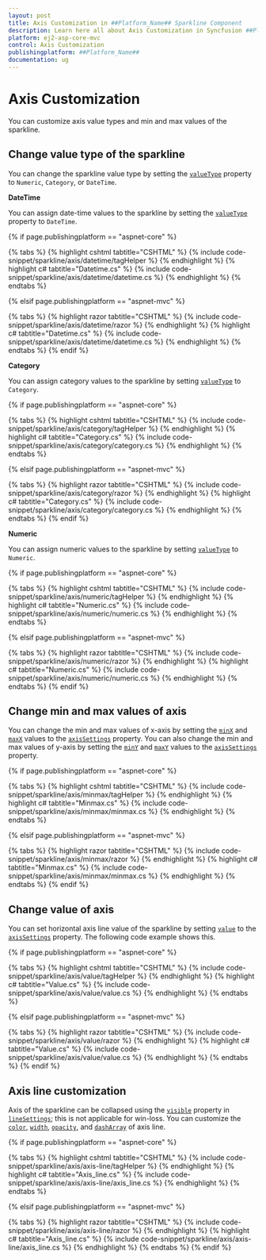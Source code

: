 ```yaml
---
layout: post
title: Axis Customization in ##Platform_Name## Sparkline Component
description: Learn here all about Axis Customization in Syncfusion ##Platform_Name## Sparkline component and more.
platform: ej2-asp-core-mvc
control: Axis Customization
publishingplatform: ##Platform_Name##
documentation: ug
---
```



# Axis Customization

You can customize axis value types and min and max values of the sparkline.

## Change value type of the sparkline

You can change the sparkline value type by setting the [`valueType`](https://help.syncfusion.com/cr/aspnetcore-js2/Syncfusion.EJ2~Syncfusion.EJ2.Charts.Sparkline~ValueType.html) property to `Numeric`, `Category`, or `DateTime`.
<!-- markdownlint-disable MD036 -->

**DateTime**

You can assign date-time values to the sparkline by setting the [`valueType`](https://help.syncfusion.com/cr/aspnetcore-js2/Syncfusion.EJ2~Syncfusion.EJ2.Charts.Sparkline~ValueType.html) property to `DateTime`.

{% if page.publishingplatform == "aspnet-core" %}

{% tabs %}
{% highlight cshtml tabtitle="CSHTML" %}
{% include code-snippet/sparkline/axis/datetime/tagHelper %}
{% endhighlight %}
{% highlight c# tabtitle="Datetime.cs" %}
{% include code-snippet/sparkline/axis/datetime/datetime.cs %}
{% endhighlight %}
{% endtabs %}

{% elsif page.publishingplatform == "aspnet-mvc" %}

{% tabs %}
{% highlight razor tabtitle="CSHTML" %}
{% include code-snippet/sparkline/axis/datetime/razor %}
{% endhighlight %}
{% highlight c# tabtitle="Datetime.cs" %}
{% include code-snippet/sparkline/axis/datetime/datetime.cs %}
{% endhighlight %}
{% endtabs %}
{% endif %}



<!-- markdownlint-disable MD036 -->

**Category**

You can assign category values to the sparkline by setting [`valueType`](https://help.syncfusion.com/cr/aspnetcore-js2/Syncfusion.EJ2~Syncfusion.EJ2.Charts.Sparkline~ValueType.html) to `Category`.

{% if page.publishingplatform == "aspnet-core" %}

{% tabs %}
{% highlight cshtml tabtitle="CSHTML" %}
{% include code-snippet/sparkline/axis/category/tagHelper %}
{% endhighlight %}
{% highlight c# tabtitle="Category.cs" %}
{% include code-snippet/sparkline/axis/category/category.cs %}
{% endhighlight %}
{% endtabs %}

{% elsif page.publishingplatform == "aspnet-mvc" %}

{% tabs %}
{% highlight razor tabtitle="CSHTML" %}
{% include code-snippet/sparkline/axis/category/razor %}
{% endhighlight %}
{% highlight c# tabtitle="Category.cs" %}
{% include code-snippet/sparkline/axis/category/category.cs %}
{% endhighlight %}
{% endtabs %}
{% endif %}



**Numeric**

You can assign numeric values to the sparkline by setting [`valueType`](https://help.syncfusion.com/cr/aspnetcore-js2/Syncfusion.EJ2~Syncfusion.EJ2.Charts.Sparkline~ValueType.html) to `Numeric`.

{% if page.publishingplatform == "aspnet-core" %}

{% tabs %}
{% highlight cshtml tabtitle="CSHTML" %}
{% include code-snippet/sparkline/axis/numeric/tagHelper %}
{% endhighlight %}
{% highlight c# tabtitle="Numeric.cs" %}
{% include code-snippet/sparkline/axis/numeric/numeric.cs %}
{% endhighlight %}
{% endtabs %}

{% elsif page.publishingplatform == "aspnet-mvc" %}

{% tabs %}
{% highlight razor tabtitle="CSHTML" %}
{% include code-snippet/sparkline/axis/numeric/razor %}
{% endhighlight %}
{% highlight c# tabtitle="Numeric.cs" %}
{% include code-snippet/sparkline/axis/numeric/numeric.cs %}
{% endhighlight %}
{% endtabs %}
{% endif %}



<!-- markdownlint-disable MD036 -->

## Change min and max values of axis

You can change the min and max values of x-axis by setting the [`minX`](https://help.syncfusion.com/cr/aspnetcore-js2/Syncfusion.EJ2~Syncfusion.EJ2.Charts.SparklineAxisSettings~MinX.html) and [`maxX`](https://help.syncfusion.com/cr/aspnetcore-js2/Syncfusion.EJ2~Syncfusion.EJ2.Charts.SparklineAxisSettings~MaxX.html) values to the [`axisSettings`](https://help.syncfusion.com/cr/aspnetcore-js2/Syncfusion.EJ2~Syncfusion.EJ2.Charts.SparklineAxisSettings.html) property. You can also change the min and max values of y-axis by setting the [`minY`](https://help.syncfusion.com/cr/aspnetcore-js2/Syncfusion.EJ2~Syncfusion.EJ2.Charts.SparklineAxisSettings~MinY.html) and [`maxY`](https://help.syncfusion.com/cr/aspnetcore-js2/Syncfusion.EJ2~Syncfusion.EJ2.Charts.SparklineAxisSettings~MaxY.html) values to the [`axisSettings`](https://help.syncfusion.com/cr/aspnetcore-js2/Syncfusion.EJ2~Syncfusion.EJ2.Charts.SparklineAxisSettings.html) property.

{% if page.publishingplatform == "aspnet-core" %}

{% tabs %}
{% highlight cshtml tabtitle="CSHTML" %}
{% include code-snippet/sparkline/axis/minmax/tagHelper %}
{% endhighlight %}
{% highlight c# tabtitle="Minmax.cs" %}
{% include code-snippet/sparkline/axis/minmax/minmax.cs %}
{% endhighlight %}
{% endtabs %}

{% elsif page.publishingplatform == "aspnet-mvc" %}

{% tabs %}
{% highlight razor tabtitle="CSHTML" %}
{% include code-snippet/sparkline/axis/minmax/razor %}
{% endhighlight %}
{% highlight c# tabtitle="Minmax.cs" %}
{% include code-snippet/sparkline/axis/minmax/minmax.cs %}
{% endhighlight %}
{% endtabs %}
{% endif %}



## Change value of axis

You can set horizontal axis line value of the sparkline by setting [`value`](https://help.syncfusion.com/cr/aspnetcore-js2/Syncfusion.EJ2~Syncfusion.EJ2.Charts.SparklineAxisSettings~Value.html) to the [`axisSettings`](https://help.syncfusion.com/cr/aspnetcore-js2/Syncfusion.EJ2~Syncfusion.EJ2.Charts.SparklineAxisSettings.html) property. The following code example shows this.

{% if page.publishingplatform == "aspnet-core" %}

{% tabs %}
{% highlight cshtml tabtitle="CSHTML" %}
{% include code-snippet/sparkline/axis/value/tagHelper %}
{% endhighlight %}
{% highlight c# tabtitle="Value.cs" %}
{% include code-snippet/sparkline/axis/value/value.cs %}
{% endhighlight %}
{% endtabs %}

{% elsif page.publishingplatform == "aspnet-mvc" %}

{% tabs %}
{% highlight razor tabtitle="CSHTML" %}
{% include code-snippet/sparkline/axis/value/razor %}
{% endhighlight %}
{% highlight c# tabtitle="Value.cs" %}
{% include code-snippet/sparkline/axis/value/value.cs %}
{% endhighlight %}
{% endtabs %}
{% endif %}



## Axis line customization

Axis of the sparkline can be collapsed using the [`visible`](https://help.syncfusion.com/cr/aspnetcore-js2/Syncfusion.EJ2~Syncfusion.EJ2.Charts.SparklineLineSettings~Visible.html) property in [`lineSettings`](https://help.syncfusion.com/cr/aspnetcore-js2/Syncfusion.EJ2~Syncfusion.EJ2.Charts.SparklineLineSettings.html); this is not applicable for win-loss. You can customize the [`color`](https://help.syncfusion.com/cr/aspnetcore-js2/Syncfusion.EJ2~Syncfusion.EJ2.Charts.SparklineLineSettings~Color.html), [`width`](https://help.syncfusion.com/cr/aspnetcore-js2/Syncfusion.EJ2~Syncfusion.EJ2.Charts.SparklineLineSettings~Width.html), [`opacity`](https://help.syncfusion.com/cr/aspnetcore-js2/Syncfusion.EJ2~Syncfusion.EJ2.Charts.SparklineLineSettings~Opacity.html), and [`dashArray`](https://help.syncfusion.com/cr/aspnetcore-js2/Syncfusion.EJ2~Syncfusion.EJ2.Charts.SparklineLineSettings~DashArray.html) of axis line.

{% if page.publishingplatform == "aspnet-core" %}

{% tabs %}
{% highlight cshtml tabtitle="CSHTML" %}
{% include code-snippet/sparkline/axis/axis-line/tagHelper %}
{% endhighlight %}
{% highlight c# tabtitle="Axis_line.cs" %}
{% include code-snippet/sparkline/axis/axis-line/axis_line.cs %}
{% endhighlight %}
{% endtabs %}

{% elsif page.publishingplatform == "aspnet-mvc" %}

{% tabs %}
{% highlight razor tabtitle="CSHTML" %}
{% include code-snippet/sparkline/axis/axis-line/razor %}
{% endhighlight %}
{% highlight c# tabtitle="Axis_line.cs" %}
{% include code-snippet/sparkline/axis/axis-line/axis_line.cs %}
{% endhighlight %}
{% endtabs %}
{% endif %}

